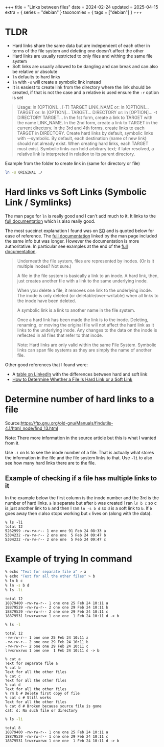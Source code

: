 +++
title = "Links between files"
date = 2024-02-24
updated = 2025-04-15
extra = { series = "debian" }
taxonomies = { tags = ["debian"] }
+++

# TLDR

- Hard links share the same data but are independent of each other in terms of the file system and deleting one doesn't affect the other
- Hard links are usually restricted to only files and withing the same file system
- Soft links are usually allowed to be dangling and can break and can also be relative or absolute
- `ln` defaults to hard links
- `ln` with `-s` will create a symbolic link instead
- It is easiest to create link from the directory where the link should be created, if that is not the case and a relative is used ensure the `-r` option is set

> Usage: ln [OPTION]... [-T] TARGET LINK_NAME
> or: ln [OPTION]... TARGET
> or: ln [OPTION]... TARGET... DIRECTORY
> or: ln [OPTION]... -t DIRECTORY TARGET...
> In the 1st form, create a link to TARGET with the name LINK_NAME.
> In the 2nd form, create a link to TARGET in the current directory.
> In the 3rd and 4th forms, create links to each TARGET in DIRECTORY.
> Create hard links by default, symbolic links with --symbolic.
> By default, each destination (name of new link) should not already exist.
> When creating hard links, each TARGET must exist. Symbolic links
> can hold arbitrary text; if later resolved, a relative link is
> interpreted in relation to its parent directory.

Example from the folder to create link in (same for directory or file)

```sh
ln -s ORIGINAL ./
```

# Hard links vs Soft Links (Symbolic Link / Symlinks)

The man page for `ln` is really good and I can't add much to it.
It links to the [full documentation][full_docs] which is also really good.

The most succinct explanation I found was on [SO](https://stackoverflow.com/questions/185899/what-is-the-difference-between-a-symbolic-link-and-a-hard-link) and is quoted below for ease of reference. The [full documentation][full_docs] linked by the man page included the same info but was longer. However the documentation is more authoritative. In particular see examples at the end of the [full documentation][full_docs].

> Underneath the file system, files are represented by inodes. (Or is it multiple inodes? Not sure.)
>
> A file in the file system is basically a link to an inode.
> A hard link, then, just creates another file with a link to the same underlying inode.
>
> When you delete a file, it removes one link to the underlying inode. The inode is only deleted (or deletable/over-writable) when all links to the inode have been deleted.
>
> A symbolic link is a link to another name in the file system.
>
> Once a hard link has been made the link is to the inode. Deleting, renaming, or moving the original file will not affect the hard link as it links to the underlying inode. Any changes to the data on the inode is reflected in all files that refer to that inode.
>
> Note: Hard links are only valid within the same File System. Symbolic links can span file systems as they are simply the name of another file.

Other good references that I found were:

- A [table on LinkedIn](https://www.linkedin.com/pulse/hard-link-soft-link-ana-maria-roman-valencia/) with the differences between hard and soft link
- [How to Determine Whether a File Is Hard Link or a Soft Link](https://www.baeldung.com/linux/file-hard-soft-link-test)

# Determine number of hard links to a file

Source:<https://ftp.gnu.org/old-gnu/Manuals/findutils-4.1/html_node/find_13.html>

Note: There more information in the source article but this is what I wanted from it.

Use `-i` on ls to see the inode number of a file.
That is actually what stores the information in the file and the file system links to that.
Use `-li` to also see how many hard links there are to the file.

## Example of checking if a file has multiple links to it

In the example below the first column is the inode number and the 3rd is the number of hard links.
`a` is separate but after `b` was created I ran `ln b c` so c is just another link to `b` and then I ran `ln -s b d` so `d` is a soft link to `b`.
If `b` goes away then `d` also stops working but `c` lives on (along with the data).

```
% ls -li
total 12
5262999 -rw-rw-r-- 1 one one 91 Feb 24 08:33 a
5304232 -rw-rw-r-- 2 one one  5 Feb 24 09:47 b
5304232 -rw-rw-r-- 2 one one  5 Feb 24 09:47 c
```

# Example of trying ln command

```sh
% echo "Text for separate file a" > a
% echo "Text for all the other files" > b
% ln b c
% ln -s b d
% ls -li
```

```
total 12
18879400 -rw-rw-r-- 1 one one 25 Feb 24 10:11 a
18879529 -rw-rw-r-- 2 one one 29 Feb 24 10:11 b
18879529 -rw-rw-r-- 2 one one 29 Feb 24 10:11 c
18879531 lrwxrwxrwx 1 one one  1 Feb 24 10:11 d -> b
```

```sh
% ls -l
```

```
total 12
-rw-rw-r-- 1 one one 25 Feb 24 10:11 a
-rw-rw-r-- 2 one one 29 Feb 24 10:11 b
-rw-rw-r-- 2 one one 29 Feb 24 10:11 c
lrwxrwxrwx 1 one one  1 Feb 24 10:11 d -> b
```

```
% cat a
Text for separate file a
% cat b
Text for all the other files
% cat c
Text for all the other files
% cat d
Text for all the other files
% rm b # Delete first copy of file
% cat c # Still works
Text for all the other files
% cat d # Broken because source file is gone
cat: d: No such file or directory
```

```sh
% ls -li
```

```
total 8
18879400 -rw-rw-r-- 1 one one 25 Feb 24 10:11 a
18879529 -rw-rw-r-- 1 one one 29 Feb 24 10:11 c
18879531 lrwxrwxrwx 1 one one  1 Feb 24 10:11 d -> b
```

[full_docs]: https://www.gnu.org/software/coreutils/manual/html_node/ln-invocation.html#ln-invocation
